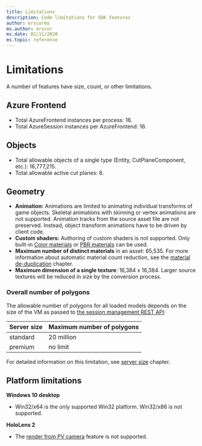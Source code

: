```yaml
---
title: Limitations
description: Code limitations for SDK features
author: erscorms
ms.author: erscor
ms.date: 02/11/2020
ms.topic: reference
---
```


# Limitations

A number of features have size, count, or other limitations.

## Azure Frontend

* Total AzureFrontend instances per process: 16.
* Total AzureSession instances per AzureFrontend: 16.

## Objects

* Total allowable objects of a single type (Entity, CutPlaneComponent, etc.): 16,777,215.
* Total allowable active cut planes: 8.

## Geometry

* **Animation:** Animations are limited to animating individual transforms of game objects. Skeletal animations with skinning or vertex animations are not supported. Animation tracks from the source asset file are not preserved. Instead, object transform animations have to be driven by client code.
* **Custom shaders:** Authoring of custom shaders is not supported. Only built-in [Color materials](../overview/features/color-materials.md) or [PBR materials](../overview/features/pbr-materials.md) can be used.
* **Maximum number of distinct materials** in an asset: 65,535. For more information about automatic material count reduction, see the [material de-duplication](../how-tos/conversion/configure-model-conversion.md#material-de-duplication) chapter.
* **Maximum dimension of a single texture**: 16,384 x 16,384. Larger source textures will be reduced in size by the conversion process.

### Overall number of polygons

The allowable number of polygons for all loaded models depends on the size of the VM as passed to [the session management REST API](../how-tos/session-rest-api.md#create-a-session):

| Server size | Maximum number of polygons |
|:--------|:------------------|
|standard| 20 million |
|premium| no limit |

For detailed information on this limitation, see [server size](../reference/vm-sizes.md) chapter.

## Platform limitations

**Windows 10 desktop**

* Win32/x64 is the only supported Win32 platform. Win32/x86 is not supported.

**HoloLens 2**

* The [render from PV camera](https://docs.microsoft.com/windows/mixed-reality/mixed-reality-capture-for-developers#render-from-the-pv-camera-opt-in) feature is not supported.
